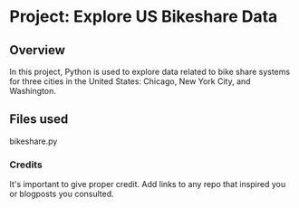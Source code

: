 # Project: Explore US Bikeshare Data 

## Overview
In this project, Python is used to explore data related to bike share systems for three cities in the United States: Chicago, New York City, and Washington. 

## Files used
bikeshare.py

### Credits
It's important to give proper credit. Add links to any repo that inspired you or blogposts you consulted.

